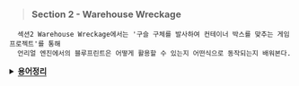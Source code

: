 
> ### Section 2 - Warehouse Wreckage

```
  섹션2 Warehouse Wreckage에서는 '구슬 구체를 발사하여 컨테이너 박스를 맞추는 게임 프로젝트'를 통해
  언리얼 엔진에서의 블루프린트은 어떻게 활용할 수 있는지 어떤식으로 동작되는지 배워본다.
```


<details>
  <summary><span style="border-bottom:0.05em solid"><strong>용어정리</strong></span></summary>
<hr>
  <ul>
     <li>Event Graph - 블루프린트 캔버스</li>
     <li>Node - 이벤트, 함수 호출 등 게임플레이 이벤트와 관련된 응답 작업을 수행하는 그래프
     <li>String - 프로그래머가 텍스트로 말할 수 있는 형태</li>
     <li>Event - "언제" 노드를 실행 할 것인지 특정해 줄 수 있는 역할</li>
     <li>Pin - 노드끼리 연결할 수 있는 소켓들</li>
     <li>Input Pin - Pin의 입구, 언제 이 노드와 연결하여 활용할 것인지</li>
     <li>Output Pin - Pin의 출구, 이 노드 사용 후에 무엇을 할 것인가</li>
     <li>Connection - Pin 사이의 줄</li>
  </ul>
  <hr>
</details>
